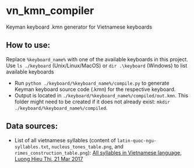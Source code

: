 # vn_kmn_compiler
Keyman keyboard .kmn generator for Vietnamese keyboards

## How to use:

Replace `%keyboard_name%` with one of the available keyboards in this project. Use `ls ./keyboard` (Unix/Linux/MacOS) or `dir .\keyboard` (Windows) to list available keyboards

- Run `python ./keyboard/%keyboard_name%/compile.py` to generate Keyman keyboard source code (.kmn) for the respective keyboard.
- Output is located in `./keyboard/%keyboard_name%/compiled/out.kmn`. This folder might need to be created if it does not already exist: `mkdir ./keyboard/%keyboard_name%/compiled`.

## Data sources:
- List of all vietnamese syllables (content of `latin-quoc-ngu-syllables.txt`, `nucleus_tones_table.png`, and `rimes_construction_table.png`): [All syllables in Vietnamese language, Luong Hieu Thi, 21 Mar 2017](https://www.hieuthi.com/blog/2017/03/21/all-vietnamese-syllables.html)
